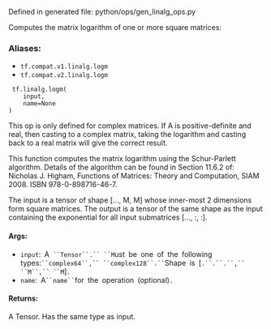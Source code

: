 
Defined in generated file: python/ops/gen_linalg_ops.py

Computes the matrix logarithm of one or more square matrices:
### Aliases:
- `tf.compat.v1.linalg.logm`
- `tf.compat.v2.linalg.logm`

```
 tf.linalg.logm(
    input,
    name=None
)
```



This op is only defined for complex matrices. If A is positive-definite and real, then casting to a complex matrix, taking the logarithm and casting back to a real matrix will give the correct result.

This function computes the matrix logarithm using the Schur-Parlett algorithm. Details of the algorithm can be found in Section 11.6.2 of: Nicholas J. Higham, Functions of Matrices: Theory and Computation, SIAM 2008. ISBN 978-0-898716-46-7.

The input is a tensor of shape [..., M, M] whose inner-most 2 dimensions form square matrices. The output is a tensor of the same shape as the input containing the exponential for all input submatrices [..., :, :].
#### Args:
- `input`:` `A` ``Tensor``.`` ``M`ust` `be` `one` `of` `the` `following` `types:` ``complex64``,`` ``complex128``.`` `Shape` `is` `[`.``.``.``,`` ``M``,`` ``M`]`.`
- `name`:` `A` ``name`` `for` `the` `operation` `(optional)`.`
#### Returns:

A Tensor. Has the same type as input.

